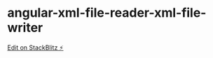 # angular-xml-file-reader-xml-file-writer

[Edit on StackBlitz ⚡️](https://stackblitz.com/edit/angular-kes4fw)